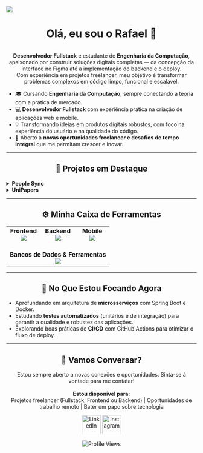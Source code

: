 <img src="https://user-images.githubusercontent.com/73097560/115834477-dbab4500-a447-11eb-908a-139a6edaec5c.gif">

<div align="center">
  <h1 style="display: inline-block;">Olá, eu sou o Rafael 👋</h1>
</div>

<div align="center">
  <p>
    <strong>Desenvolvedor Fullstack</strong> e estudante de <strong>Engenharia da Computação</strong>, apaixonado por construir soluções digitais completas — da concepção da interface no Figma até a implementação do backend e o deploy.
    <br>
    Com experiência em projetos freelancer, meu objetivo é transformar problemas complexos em código limpo, funcional e escalável.
  </p>
</div>

- 🎓 Cursando <strong>Engenharia da Computação</strong>, sempre conectando a teoria com a prática de mercado.
- 💻 <strong>Desenvolvedor Fullstack</strong> com experiência prática na criação de aplicações web e mobile.
- 💡 Transformando ideias em produtos digitais robustos, com foco na experiência do usuário e na qualidade do código.
- 🚀 Aberto a <strong>novas oportunidades freelancer e desafios de tempo integral</strong> que me permitam crescer e inovar.

---

<h2 align="center">🚀 Projetos em Destaque</h2>

<details>
  <summary><strong>People Sync</strong></summary>
  <br>
  <p>
    📝 <strong>Descrição:</strong> Desenvolvimento fronted em projeto universitário para uma plataforma de captação e rastreamento de pontos eletrônicos de entrada e saída de projetos de forma modular dentro de empresas, para melhoria na gestão de projetos e colaboradores. 
  </p>
  <p>
    🛠️ <strong>Tecnologias Utilizadas:</strong>
  </p>
  <p>
    <img src="https://skillicons.dev/icons?i=angular,ts,figma,docker" alt="Tecnologias do PeopleSync"/>
  </p>
  <p>
    <a href="https://github.com/Zord0m/peoplesync" target="_blank">📂 <strong>Repositório no GitHub</strong></a>
  </p>
</details>

<details>
  <summary><strong>UniPapers</strong></summary>
  <br>
  <p>
    📝 <strong>Descrição:</strong> Desenvolvimento de uma aplicação mobile usando Flutter para a disponibilização de artigos acadêmicos dentro do ambiente universitário de forma simplificada e transparente.
  </p>
  <p>
    🛠️ <strong>Tecnologias Utilizadas:</strong>
  </p>
  <p>
    <img src="https://skillicons.dev/icons?i=flutter,dart,figma" alt="Tecnologias do Unipapers"/>
  </p>
  <p>
    <a href="https://github.com/rafasandev/Uni_papers" target="_blank">📂 <strong>Repositório no GitHub</strong></a>
  </p>
</details>

---

<h2 align="center">⚙️ Minha Caixa de Ferramentas</h2>

<table width="100%">
  <tr>
    <td align="center" width="33%">
      <strong>Frontend</strong><br>
      <a href="https://skillicons.dev">
        <img src="https://skillicons.dev/icons?i=html,css,js,ts,angular,bootstrap,tailwind,sass,figma&perline=4" />
      </a>
    </td>
    <td align="center" width="33%">
      <strong>Backend</strong><br>
      <a href="https://skillicons.dev">
        <img src="https://skillicons.dev/icons?i=java,spring,cs,dotnet,php,python,nodejs,express&perline=4" />
      </a>
    </td>
    <td align="center" width="33%">
      <strong>Mobile</strong><br>
      <a href="https://skillicons.dev">
        <img src="https://skillicons.dev/icons?i=dart,flutter,ionic&perline=3" />
      </a>
    </td>
  </tr>
  <tr>
    <td align="center" colspan="3">
      <br><strong>Bancos de Dados & Ferramentas</strong><br>
      <a href="https://skillicons.dev">
        <img src="https://skillicons.dev/icons?i=mysql,postgres,docker,git,github,vscode&perline=6" />
      </a>
    </td>
  </tr>
</table>

---

<h2 align="center">🌱 No Que Estou Focando Agora</h2>

- Aprofundando em arquitetura de <strong>microsserviços</strong> com Spring Boot e Docker.
- Estudando <strong>testes automatizados</strong> (unitários e de integração) para garantir a qualidade e robustez das aplicações.
- Explorando boas práticas de <strong>CI/CD</strong> com GitHub Actions para otimizar o fluxo de deploy.

---

<h2 align="center">🤝 Vamos Conversar?</h2>

<p align="center">
  Estou sempre aberto a novas conexões e oportunidades. Sinta-se à vontade para me contatar!
  <br><br>
  <strong>Estou disponível para:</strong>
  <br>
  Projetos freelancer (Fullstack, Frontend ou Backend) | Oportunidades de trabalho remoto | Bater um papo sobre tecnologia
</p>

<p align="center">
  <a href="https://www.linkedin.com/in/rafasantos-silva2003/" target="_blank"><img src="https://user-images.githubusercontent.com/88904952/234979284-68c11d7f-1acc-4f0c-ac78-044e1037d7b0.png" alt="LinkedIn" height="50" width="50" /></a>
  <a href="https://www.instagram.com/r.afasilvaa/" target="_blank"><img src="https://user-images.githubusercontent.com/88904952/234981169-2dd1e58f-4b7e-468c-8213-034ba62156c3.png" alt="Instagram" height="50" width="50" /></a>
</p>

<div align="center">
  <img src="https://visitcount.itsvg.in/api?id=rafasandev&label=Profile%20Views&color=1&icon=2&pretty=false" alt="Profile Views"/>
</div>

